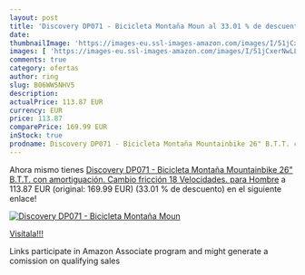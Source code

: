 ```yaml
---
layout: post
title: 'Discovery DP071 - Bicicleta Montaña Moun al 33.01 % de descuento'
date: 
thumbnailImage: 'https://images-eu.ssl-images-amazon.com/images/I/51jCxerNwLL._SL200_.jpg'
images: [ 'https://images-eu.ssl-images-amazon.com/images/I/51jCxerNwLL._SL200_.jpg' ]
comments: true
category: ofertas
author: ring
slug: B06WW5NHV5
description:
actualPrice: 113.87 EUR
currency: EUR
price: 113.87
comparePrice: 169.99 EUR
inStock: true
prodname: Discovery DP071 - Bicicleta Montaña Mountainbike 26" B.T.T. con amortiguación. Cambio fricción  18 Velocidades. para Hombre
---
```


Ahora mismo tienes [Discovery DP071 - Bicicleta Montaña Mountainbike 26" B.T.T. con amortiguación. Cambio fricción  18 Velocidades. para Hombre](https://www.amazon.es/dp/B06WW5NHV5/?tag=tolees-21) a 113.87 EUR (original: 169.99 EUR) (33.01 %  de descuento) en el siguiente enlace!

[![Discovery DP071 - Bicicleta Montaña Moun](https://images-eu.ssl-images-amazon.com/images/I/51jCxerNwLL._SL200_.jpg)](https://www.amazon.es/dp/B06WW5NHV5/?tag=tolees-21)

[Visítala!!!](https://www.amazon.es/dp/B06WW5NHV5/?tag=tolees-21)

Links participate in Amazon Associate program and might generate a comission on qualifying sales
